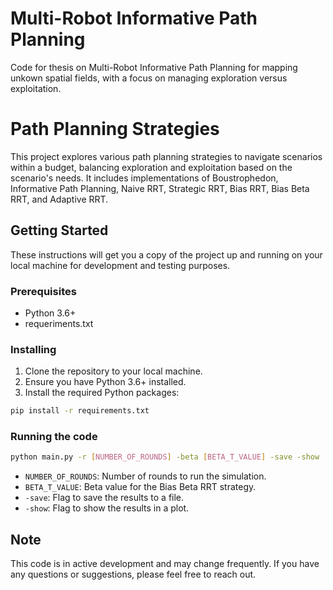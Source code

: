 # Multi-Robot Informative Path Planning
 Code for thesis on Multi-Robot Informative Path Planning for mapping unkown spatial fields, with a focus on managing exploration versus exploitation.


# Path Planning Strategies

This project explores various path planning strategies to navigate scenarios within a budget, balancing exploration and exploitation based on the scenario's needs. It includes implementations of Boustrophedon, Informative Path Planning, Naive RRT, Strategic RRT, Bias RRT, Bias Beta RRT, and Adaptive RRT.

## Getting Started

These instructions will get you a copy of the project up and running on your local machine for development and testing purposes.

### Prerequisites

- Python 3.6+
- requeriments.txt

### Installing

1. Clone the repository to your local machine.
2. Ensure you have Python 3.6+ installed.
3. Install the required Python packages:

```bash
pip install -r requirements.txt
```

### Running the code

```bash
python main.py -r [NUMBER_OF_ROUNDS] -beta [BETA_T_VALUE] -save -show
```

- `NUMBER_OF_ROUNDS`: Number of rounds to run the simulation.
- `BETA_T_VALUE`: Beta value for the Bias Beta RRT strategy.
- `-save`: Flag to save the results to a file.
- `-show`: Flag to show the results in a plot.

## Note

This code is in active development and may change frequently. If you have any questions or suggestions, please feel free to reach out.




